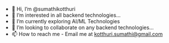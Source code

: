 - 👋 Hi, I’m @sumathikotthuri
- 👀 I’m interested in all backend technologies...
- 🌱 I’m currently exploring AI/ML Technologies
- 💞️ I’m looking to collaborate on any backend technologies...
- 📫 How to reach me - Email me at kotthuri.sumathi@gmail.com

<!---
sumathikotthuri/sumathikotthuri is a ✨ special ✨ repository because its `README.md` (this file) appears on your GitHub profile.
You can click the Preview link to take a look at your changes.
--->
